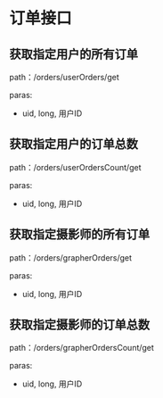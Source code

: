 # 订单接口
## 获取指定用户的所有订单
path：/orders/userOrders/get

paras:

* uid, long, 用户ID

## 获取指定用户的订单总数
path：/orders/userOrdersCount/get

paras:

* uid, long, 用户ID

## 获取指定摄影师的所有订单
path：/orders/grapherOrders/get

paras:

* uid, long, 用户ID

## 获取指定摄影师的订单总数
path：/orders/grapherOrdersCount/get

paras:

* uid, long, 用户ID